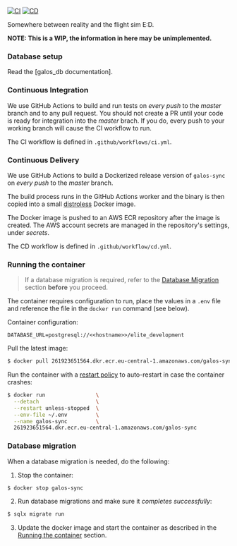 [![CI](https://github.com/ED-NEWP/galos/actions/workflows/ci.yml/badge.svg?branch=master)](https://github.com/ED-NEWP/galos/actions/workflows/ci.yml) [![CD](https://github.com/ED-NEWP/galos/actions/workflows/cd.yml/badge.svg)](https://github.com/ED-NEWP/galos/actions/workflows/cd.yml)

Somewhere between reality and the flight sim E:D.

**NOTE: This is a WIP, the information in here may be unimplemented.**


### Database setup

Read the [galos_db documentation].

### Continuous Integration

We use GitHub Actions to build and run tests on _every push_ to the _master_ branch and to any pull request. You should not create a PR until your code is ready for integration into the _master_ brach. If you do, every push to your working branch will cause the CI workflow to run.

The CI workflow is defined in `.github/workflows/ci.yml`.

### Continuous Delivery

We use GitHub Actions to build a Dockerized release version of `galos-sync` on _every push_ to the _master_ branch.

The build process runs in the GitHub Actions worker and the binary is then copied into a small [distroless](https://github.com/GoogleContainerTools/distroless) Docker image.

The Docker image is pushed to an AWS ECR repository after the image is created.
The AWS account secrets are managed in the repository's settings, under _secrets_.

The CD workflow is defined in `.github/workflow/cd.yml`.

### Running the container

> If a database migration is required, refer to the [Database Migration](#database-migration) section **before** you proceed.

The container requires configuration to run, place the values in a `.env` file and reference the file in the `docker run` command (see below).

Container configuration:

```
DATABASE_URL=postgresql://<<hostname>>/elite_development
```

Pull the latest image:

```sh
$ docker pull 261923651564.dkr.ecr.eu-central-1.amazonaws.com/galos-sync
```

Run the container with a [restart policy](https://docs.docker.com/config/containers/start-containers-automatically/) to auto-restart in case the container crashes:

```sh
$ docker run                \
  --detach                  \
  --restart unless-stopped  \
  --env-file ~/.env         \
  --name galos-sync         \
  261923651564.dkr.ecr.eu-central-1.amazonaws.com/galos-sync
```

### Database migration

When a database migration is needed, do the following:

1. Stop the container:

```sh
$ docker stop galos-sync
```

2. Run database migrations and make sure it _completes successfully_:

```sh
$ sqlx migrate run
```

3. Update the docker image and start the container as described in the [Running the container](#running-the-container) section.